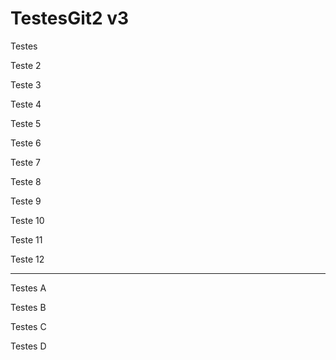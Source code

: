 # TestesGit2 v3
Testes

Teste 2

Teste 3

Teste 4

Teste 5

Teste 6

Teste 7

Teste 8

Teste 9

Teste 10

Teste 11

Teste 12

-----

Testes A

Testes B

Testes C

Testes D